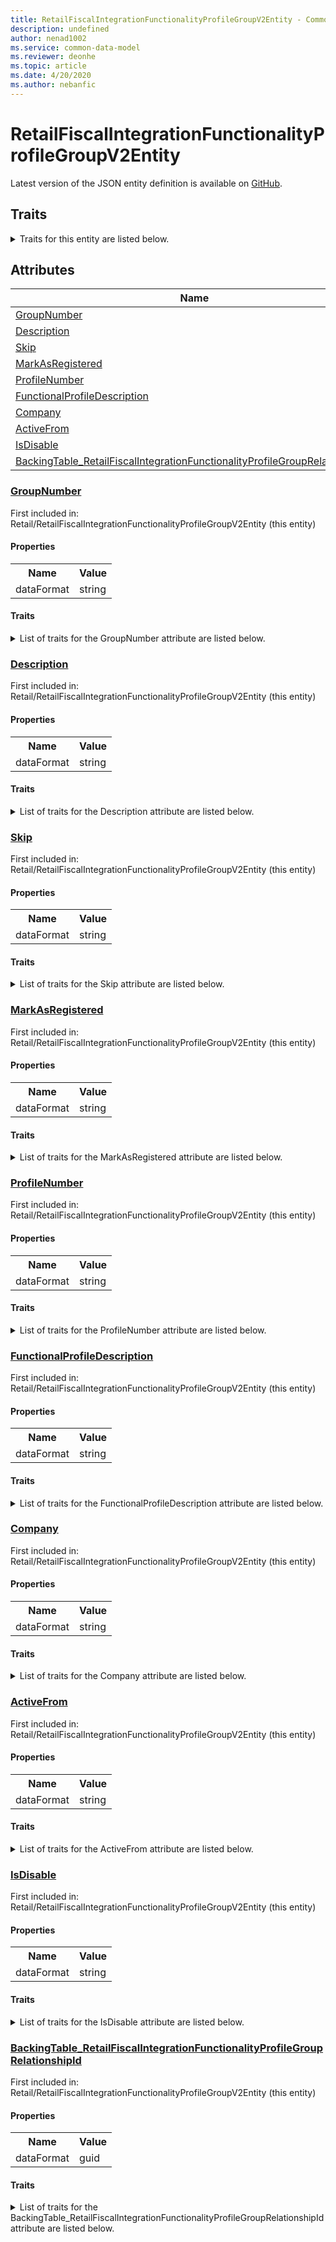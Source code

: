 ```yaml
---
title: RetailFiscalIntegrationFunctionalityProfileGroupV2Entity - Common Data Model | Microsoft Docs
description: undefined
author: nenad1002
ms.service: common-data-model
ms.reviewer: deonhe
ms.topic: article
ms.date: 4/20/2020
ms.author: nebanfic
---
```


# RetailFiscalIntegrationFunctionalityProfileGroupV2Entity

  
 Latest version of the JSON entity definition is available on <a href="https://github.com/Microsoft/CDM/tree/master/schemaDocuments/core/operationsCommon/Entities/Commerce/Retail/RetailFiscalIntegrationFunctionalityProfileGroupV2Entity.cdm.json" target="_blank">GitHub</a>.  

## Traits

<details>
<summary>Traits for this entity are listed below.  
</summary>

**is.CDM.entityVersion**  
  <table><tr><th>Parameter</th><th>Value</th><th>Data type</th><th>Explanation</th></tr><tr><td>versionNumber</td><td>"1.0.0"</td><td>string</td><td>semantic version number of the entity</td></tr></table>

**is.application.releaseVersion**  
  <table><tr><th>Parameter</th><th>Value</th><th>Data type</th><th>Explanation</th></tr><tr><td>releaseVersion</td><td>"10.0.13.0"</td><td>string</td><td>semantic version number of the application introducing this entity</td></tr></table>

</details>

## Attributes

|Name|Description|First Included in Instance|
|---|---|---|
|[GroupNumber](#GroupNumber)||<a href="RetailFiscalIntegrationFunctionalityProfileGroupV2Entity.md" target="_blank">Retail/RetailFiscalIntegrationFunctionalityProfileGroupV2Entity</a>|
|[Description](#Description)||<a href="RetailFiscalIntegrationFunctionalityProfileGroupV2Entity.md" target="_blank">Retail/RetailFiscalIntegrationFunctionalityProfileGroupV2Entity</a>|
|[Skip](#Skip)||<a href="RetailFiscalIntegrationFunctionalityProfileGroupV2Entity.md" target="_blank">Retail/RetailFiscalIntegrationFunctionalityProfileGroupV2Entity</a>|
|[MarkAsRegistered](#MarkAsRegistered)||<a href="RetailFiscalIntegrationFunctionalityProfileGroupV2Entity.md" target="_blank">Retail/RetailFiscalIntegrationFunctionalityProfileGroupV2Entity</a>|
|[ProfileNumber](#ProfileNumber)||<a href="RetailFiscalIntegrationFunctionalityProfileGroupV2Entity.md" target="_blank">Retail/RetailFiscalIntegrationFunctionalityProfileGroupV2Entity</a>|
|[FunctionalProfileDescription](#FunctionalProfileDescription)||<a href="RetailFiscalIntegrationFunctionalityProfileGroupV2Entity.md" target="_blank">Retail/RetailFiscalIntegrationFunctionalityProfileGroupV2Entity</a>|
|[Company](#Company)||<a href="RetailFiscalIntegrationFunctionalityProfileGroupV2Entity.md" target="_blank">Retail/RetailFiscalIntegrationFunctionalityProfileGroupV2Entity</a>|
|[ActiveFrom](#ActiveFrom)||<a href="RetailFiscalIntegrationFunctionalityProfileGroupV2Entity.md" target="_blank">Retail/RetailFiscalIntegrationFunctionalityProfileGroupV2Entity</a>|
|[IsDisable](#IsDisable)||<a href="RetailFiscalIntegrationFunctionalityProfileGroupV2Entity.md" target="_blank">Retail/RetailFiscalIntegrationFunctionalityProfileGroupV2Entity</a>|
|[BackingTable_RetailFiscalIntegrationFunctionalityProfileGroupRelationshipId](#BackingTable_RetailFiscalIntegrationFunctionalityProfileGroupRelationshipId)||<a href="RetailFiscalIntegrationFunctionalityProfileGroupV2Entity.md" target="_blank">Retail/RetailFiscalIntegrationFunctionalityProfileGroupV2Entity</a>|

### <a href=#GroupNumber name="GroupNumber">GroupNumber</a>

First included in: Retail/RetailFiscalIntegrationFunctionalityProfileGroupV2Entity (this entity)  

#### Properties

<table><tr><th>Name</th><th>Value</th></tr><tr><td>dataFormat</td><td>string</td></tr></table>

#### Traits

<details>
<summary>List of traits for the GroupNumber attribute are listed below.</summary>

**is.dataFormat.character**  
**is.dataFormat.big**  
**is.dataFormat.array**  
**is.dataFormat.character**  
**is.dataFormat.array**  
</details>

### <a href=#Description name="Description">Description</a>

First included in: Retail/RetailFiscalIntegrationFunctionalityProfileGroupV2Entity (this entity)  

#### Properties

<table><tr><th>Name</th><th>Value</th></tr><tr><td>dataFormat</td><td>string</td></tr></table>

#### Traits

<details>
<summary>List of traits for the Description attribute are listed below.</summary>

**is.dataFormat.character**  
**is.dataFormat.big**  
**is.dataFormat.array**  
**is.dataFormat.character**  
**is.dataFormat.array**  
</details>

### <a href=#Skip name="Skip">Skip</a>

First included in: Retail/RetailFiscalIntegrationFunctionalityProfileGroupV2Entity (this entity)  

#### Properties

<table><tr><th>Name</th><th>Value</th></tr><tr><td>dataFormat</td><td>string</td></tr></table>

#### Traits

<details>
<summary>List of traits for the Skip attribute are listed below.</summary>

**is.dataFormat.character**  
**is.dataFormat.big**  
**is.dataFormat.array**  
**is.dataFormat.character**  
**is.dataFormat.array**  
</details>

### <a href=#MarkAsRegistered name="MarkAsRegistered">MarkAsRegistered</a>

First included in: Retail/RetailFiscalIntegrationFunctionalityProfileGroupV2Entity (this entity)  

#### Properties

<table><tr><th>Name</th><th>Value</th></tr><tr><td>dataFormat</td><td>string</td></tr></table>

#### Traits

<details>
<summary>List of traits for the MarkAsRegistered attribute are listed below.</summary>

**is.dataFormat.character**  
**is.dataFormat.big**  
**is.dataFormat.array**  
**is.dataFormat.character**  
**is.dataFormat.array**  
</details>

### <a href=#ProfileNumber name="ProfileNumber">ProfileNumber</a>

First included in: Retail/RetailFiscalIntegrationFunctionalityProfileGroupV2Entity (this entity)  

#### Properties

<table><tr><th>Name</th><th>Value</th></tr><tr><td>dataFormat</td><td>string</td></tr></table>

#### Traits

<details>
<summary>List of traits for the ProfileNumber attribute are listed below.</summary>

**is.dataFormat.character**  
**is.dataFormat.big**  
**is.dataFormat.array**  
**is.dataFormat.character**  
**is.dataFormat.array**  
</details>

### <a href=#FunctionalProfileDescription name="FunctionalProfileDescription">FunctionalProfileDescription</a>

First included in: Retail/RetailFiscalIntegrationFunctionalityProfileGroupV2Entity (this entity)  

#### Properties

<table><tr><th>Name</th><th>Value</th></tr><tr><td>dataFormat</td><td>string</td></tr></table>

#### Traits

<details>
<summary>List of traits for the FunctionalProfileDescription attribute are listed below.</summary>

**is.dataFormat.character**  
**is.dataFormat.big**  
**is.dataFormat.array**  
**is.dataFormat.character**  
**is.dataFormat.array**  
</details>

### <a href=#Company name="Company">Company</a>

First included in: Retail/RetailFiscalIntegrationFunctionalityProfileGroupV2Entity (this entity)  

#### Properties

<table><tr><th>Name</th><th>Value</th></tr><tr><td>dataFormat</td><td>string</td></tr></table>

#### Traits

<details>
<summary>List of traits for the Company attribute are listed below.</summary>

**is.dataFormat.character**  
**is.dataFormat.big**  
**is.dataFormat.array**  
**is.dataFormat.character**  
**is.dataFormat.array**  
</details>

### <a href=#ActiveFrom name="ActiveFrom">ActiveFrom</a>

First included in: Retail/RetailFiscalIntegrationFunctionalityProfileGroupV2Entity (this entity)  

#### Properties

<table><tr><th>Name</th><th>Value</th></tr><tr><td>dataFormat</td><td>string</td></tr></table>

#### Traits

<details>
<summary>List of traits for the ActiveFrom attribute are listed below.</summary>

**is.dataFormat.character**  
**is.dataFormat.big**  
**is.dataFormat.array**  
**is.dataFormat.character**  
**is.dataFormat.array**  
</details>

### <a href=#IsDisable name="IsDisable">IsDisable</a>

First included in: Retail/RetailFiscalIntegrationFunctionalityProfileGroupV2Entity (this entity)  

#### Properties

<table><tr><th>Name</th><th>Value</th></tr><tr><td>dataFormat</td><td>string</td></tr></table>

#### Traits

<details>
<summary>List of traits for the IsDisable attribute are listed below.</summary>

**is.dataFormat.character**  
**is.dataFormat.big**  
**is.dataFormat.array**  
**is.dataFormat.character**  
**is.dataFormat.array**  
</details>

### <a href=#BackingTable_RetailFiscalIntegrationFunctionalityProfileGroupRelationshipId name="BackingTable_RetailFiscalIntegrationFunctionalityProfileGroupRelationshipId">BackingTable_RetailFiscalIntegrationFunctionalityProfileGroupRelationshipId</a>

First included in: Retail/RetailFiscalIntegrationFunctionalityProfileGroupV2Entity (this entity)  

#### Properties

<table><tr><th>Name</th><th>Value</th></tr><tr><td>dataFormat</td><td>guid</td></tr></table>

#### Traits

<details>
<summary>List of traits for the BackingTable_RetailFiscalIntegrationFunctionalityProfileGroupRelationshipId attribute are listed below.</summary>

**is.dataFormat.character**  
**is.dataFormat.big**  
**is.dataFormat.array**  
**is.dataFormat.guid**  
**means.identity.entityId**  
**is.linkedEntity.identifier**  
Marks the attribute(s) that hold foreign key references to a linked (used as an attribute) entity. This attribute is added to the resolved entity to enumerate the referenced entities.  <table><tr><th>Parameter</th><th>Value</th><th>Data type</th><th>Explanation</th></tr><tr><td>entityReferences</td><td><table><tr><th>entityReference</th><th>attributeReference</th></tr><tr><td><a href="../../../Tables/Commerce/Retail/Miscellaneous/RetailFiscalIntegrationFunctionalityProfileGroup.md" target="_blank">/core/operationsCommon/Tables/Commerce/Retail/Miscellaneous/RetailFiscalIntegrationFunctionalityProfileGroup.cdm.json/RetailFiscalIntegrationFunctionalityProfileGroup</a></td><td><a href="../../../Tables/Commerce/Retail/Miscellaneous/RetailFiscalIntegrationFunctionalityProfileGroup.md#RecId" target="_blank">RecId</a></td></tr></table></td><td>entity</td><td>a reference to the constant entity holding the list of entity references</td></tr></table>

**is.dataFormat.guid**  
**is.dataFormat.character**  
**is.dataFormat.array**  
</details>
